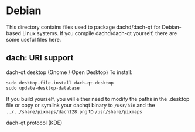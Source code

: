 
Debian
====================
This directory contains files used to package dachd/dach-qt
for Debian-based Linux systems. If you compile dachd/dach-qt yourself, there are some useful files here.

## dach: URI support ##


dach-qt.desktop  (Gnome / Open Desktop)
To install:

	sudo desktop-file-install dach-qt.desktop
	sudo update-desktop-database

If you build yourself, you will either need to modify the paths in
the .desktop file or copy or symlink your dachqt binary to `/usr/bin`
and the `../../share/pixmaps/dach128.png` to `/usr/share/pixmaps`

dach-qt.protocol (KDE)

